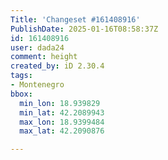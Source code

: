 ```yaml
---
Title: 'Changeset #161408916'
PublishDate: 2025-01-16T08:58:37Z
id: 161408916
user: dada24
comment: height
created_by: iD 2.30.4
tags:
- Montenegro
bbox:
  min_lon: 18.939829
  min_lat: 42.2089943
  max_lon: 18.9399484
  max_lat: 42.2090876

---
```

